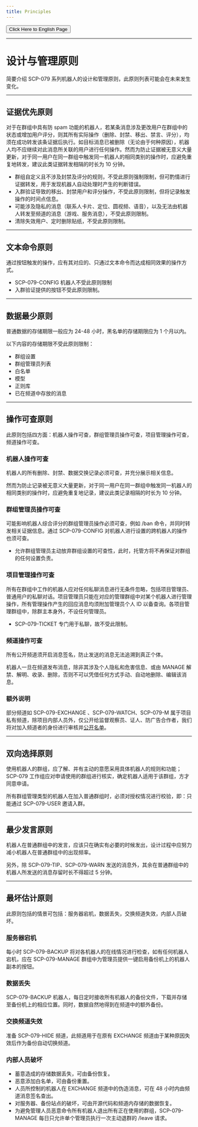 ```yaml
---
title: Principles
---
```


<link rel="stylesheet" href="/css/chinese.css">
<button onmouseover="PlaySound('totop1')" onmouseout="StopSound('totop1')" onclick="window.location.href = '/principles/';" class="en">Click Here to English Page</button>

---

# 设计与管理原则

简要介绍 SCP-079 系列机器人的设计和管理原则，此原则列表可能会在未来发生变化。

---

## 证据优先原则

对于在群组中具有防 spam 功能的机器人，若某条消息涉及更改用户在群组中的状态或增加用户评分，则其所有实际操作（删除、封禁、移出、禁言、评分），均须在成功转发该条证据后执行。如目标消息已被删除（无论由于何种原因），机器人均不应继续对此消息所关联的用户进行任何操作。然而为防止证据被无意义大量更新，对于同一用户在同一群组中触发同一机器人的相同类别的操作时，应避免重复地转发，建议此类证据转发相隔的时长为 10 分钟。

- 群组自定义且不涉及封禁及评分的规则，不受此原则强制限制，但可酌情进行证据转发，用于发现机器人自动处理时产生的判断错误。
- 入群验证导致的移出、封禁用户和评分操作，不受此原则限制，但将记录触发操作的时间点信息。
- 可能涉及隐私的消息（联系人卡片、定位、圆视频、语音），以及无法由机器人转发至频道的消息（游戏、服务消息），不受此原则限制。
- 清除失效用户、定时删除贴纸，不受此原则限制。

---

## 文本命令原则

通过按钮触发的操作，应有其对应的、只通过文本命令而达成相同效果的操作方式。

- SCP-079-CONFIG 机器人不受此原则限制
- 入群验证提供的按钮不受此原则限制。

---

## 数据最少原则

普通数据的存储期限一般应为 24-48 小时，黑名单的存储期限应为 1 个月以内。

以下内容的存储期限不受此原则限制：

- 群组设置
- 群组管理员列表
- 白名单
- 模型
- 正则库
- 已在频道中存放的消息

---

## 操作可查原则

此原则包括四方面：机器人操作可查，群组管理员操作可查，项目管理操作可查，频道操作可查。

### 机器人操作可查

机器人的所有删除、封禁、数据交换记录必须可查，并充分展示相关信息。

然而为防止记录被无意义大量更新，对于同一用户在同一群组中触发同一机器人的相同类别的操作时，应避免重复地记录，建议此类记录相隔的时长为 10 分钟。

### 群组管理员操作可查

可能影响机器人综合评分的群组管理员操作必须可查，例如 /ban 命令，并同时转发相关证据信息。通过 SCP-079-CONFIG 对机器人进行设置的跨机器人的操作也须可查。

- 允许群组管理员主动放弃群组设置的可查性，此时，托管方将不再保证对群组的任何设置负责。

### 项目管理操作可查

所有在群组中工作的机器人应对任何私聊消息进行无条件忽略，包括项目管理员、普通用户的私聊对话。项目管理员只能在对应的管理群组中对某个机器人进行管理操作，所有管理操作产生的回应消息均须附加管理员个人 ID 以备查询。各项目管理群组中，除群主本身外，不设任何管理员。

- SCP-079-TICKET 专门用于私聊，故不受此限制。

### 频道操作可查

所有公开频道须开启消息签名，防止发送的消息无法追溯到真正个体。

机器人一旦在频道发布消息，除非其涉及个人隐私和危害信息、或由 MANAGE 解禁、解明、收录、删除，否则不可以凭借任何方式手动、自动地删除、编辑该消息。

### 额外说明

部分频道如 SCP-079-EXCHANGE 、SCP-079-WATCH、SCP-079-M 属于项目私有频道，除项目内部人员外，仅公开给监督观察员、证人、防广告合作者，我们将对加入频道者的身份进行审核并[公开名单](/transparency/)。

---

## 双向选择原则

使用机器人的群组，应了解、并有主动的意愿采用具体机器人的规则和功能； SCP-079 工作组应对申请使用的群组进行核实，确定机器人适用于该群组，方才同意申请。

所有群组管理类型的机器人在加入普通群组时，必须对授权情况进行校验，即：只能通过 SCP-079-USER 邀请入群。

---

## 最少发言原则

机器人在普通群组中的发言，应该只在确实有必要的时候发出，设计过程中应努力减小机器人在普通群组中的出现频率。

另外，除 SCP-079-TIP、SCP-079-WARN 发送的消息外，其余在普通群组中的机器人所发送的消息存留时长不得超过 5 分钟。

---

## 最坏估计原则

此原则包括的情景可包括：服务器宕机，数据丢失，交换频道失效，内部人员破坏。

### 服务器宕机

每小时 SCP-079-BACKUP 将对各机器人的在线情况进行检查，如有任何机器人宕机，应在 SCP-079-MANAGE 群组中为管理员提供一键启用备份机上的机器人副本的按钮。

### 数据丢失

SCP-079-BACKUP 机器人，每日定时接收所有机器人的备份文件，下载并存储至备份机上的相应位置。同时，数据自然地得到在频道中的额外备份。

### 交换频道失效

准备 SCP-079-HIDE 频道，此频道用于在原有 EXCHANGE 频道由于某种原因失效后作为备份自动切换频道。

### 内部人员破坏

- 蓄意造成的存储数据丢失，可由备份恢复。
- 恶意添加白名单，可由备份重置。
- 人员所控制的机器人在 EXCHANGE 频道中的伪造消息，可在 48 小时内由频道消息签名查出。
- 对服务器、备份站点的破坏，可由开源代码和频道内存储的数据恢复。
- 为避免管理人员恶意命令所有机器人退出所有正在使用的群组，SCP-079-MANAGE 每日只允许单个管理员执行一次主动退群的 /leave 请求。

<audio src="/audio/door/dooropenpage.ogg" autoplay></audio>
